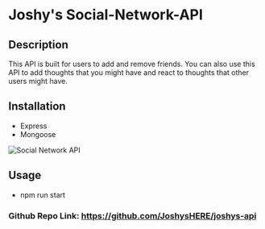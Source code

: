 # Joshy's Social-Network-API

## Description
This API is built for users to add and remove friends. You can also use this API to add thoughts that you might have and react to thoughts that other users might have.
## Installation
- Express
- Mongoose


![Social Network API](https://github.com/JoshysHERE/social-network-api/assets/141682993/87ca0bd1-7c39-44c1-bcde-2278cb89b471)

## Usage
- npm run start



### Github Repo Link: https://github.com/JoshysHERE/joshys-api